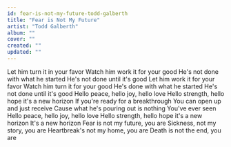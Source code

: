 ```yaml
---
id: fear-is-not-my-future-todd-galberth
title: "Fear is Not My Future"
artist: "Todd Galberth"
album: ""
cover: ""
created: ""
updated: ""
---
```


Let him turn it in your favor
Watch him work it for your good
He's not done with what he started
He's not done until it's good
Let him work it for your favor
Watch him turn it for your good
He's done with what he started
He's not done until it's good
Hello peace, hello joy, hello love
Hello strength, hello hope it's a new horizon
If you're ready for a breakthrough
You can open up and just receive
Cause what he's pouring out is nothing
You've ever seen
Hello peace, hello joy, hello lovе
Hello strength, hello hopе it's a new horizon
It's a new horizon
Fear is not my future, you are
Sickness, not my story, you are
Heartbreak's not my home, you are
Death is not the end, you are